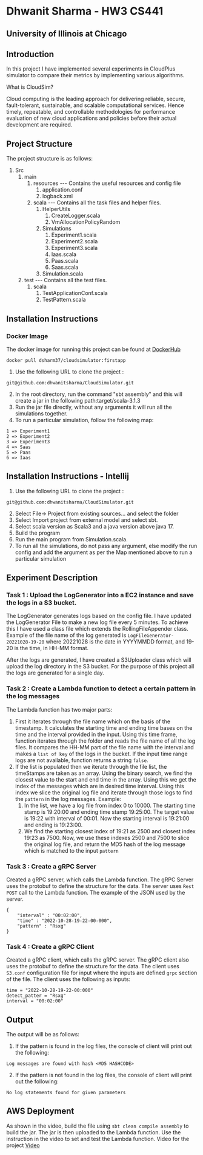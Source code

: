 #  Dhwanit Sharma - HW3 CS441
## University of Illinois at Chicago

## Introduction
In this project I have implemented several experiments in CloudPlus simulator to compare their metrics
by implementing various algorithms.

What is CloudSim?

Cloud computing is the leading approach for delivering reliable, secure, fault-tolerant, sustainable, and scalable computational services. Hence timely, repeatable, and controllable methodologies for performance evaluation of new cloud applications and policies before their actual development are required.

## Project Structure
The project structure is as follows:
1. Src
    1. main
        1. resources --- Contains the useful resources and config file
            1. application.conf
            2. logback.xml
        2. scala --- Contains all the task files and helper files.
            1. HelperUtils
                1. CreateLogger.scala
                2. VmAllocationPolicyRandom
            2. Simulations
                1. Experiment1.scala
                2. Experiment2.scala
                3. Experiment3.scala
                4. Iaas.scala
                5. Paas.scala
                6. Saas.scala
            3. Simulation.scala
    2. test --- Contains all the test files.
        1. scala
            1. TestApplicationConf.scala
            2. TestPattern.scala

## Installation Instructions

### Docker Image 
The docker image for running this project can be found at [DockerHub](https://hub.docker.com/repository/docker/dsharm37/cloudsimulator)
```
docker pull dsharm37/cloudsimulator:firstapp
```

1. Use the following URL to clone the project : 
```
git@github.com:dhwanitsharma/CloudSimulator.git
```

2. In the root directory, run the command "sbt assembly" and this will create a jar in the following path:target/scala-3.1.3
3. Run the jar file directly, without any arguments it will run all the simulations together.
4. To run a particular simulation, follow the following map:
```
1 => Experiment1
2 => Experiment2
3 => Experiment3
4 => Saas
5 => Paas
6 => Iaas
```

## Installation Instructions - Intellij
1. Use the following URL to clone the project :
```
git@github.com:dhwanitsharma/CloudSimulator.git
```
2. Select File-> Project from existing sources... and select the folder
3. Select Import project from external model and select sbt.
4. Select scala version as Scala3 and a java version above java 17.
5. Build the program
6. Run the main program from Simulation.scala. 
7. To run all the simulations, do not pass any argument, else modify the run config 
and add the argument as per the Map mentioned above to run a particular simulation

## Experiment Description
### Task 1 : Upload the LogGenerator into a EC2 instance and save the logs in a S3 bucket.
The LogGenerator generates logs based on the config file. I have updated the LogGenerator File to make a new log file every 5 minutes. To achieve this
I have used a class file which extends the RollingFileAppender class. Example of the file name of the log generated is ```LogFileGenerator-20221028-19-20``` where
20221028 is the date in YYYYMMDD format, and 19-20 is the time, in HH-MM format.

After the logs are generated, I have created a S3Uploader class which will upload the log directory in the S3 bucket. For the purpose of this project all the logs are generated for a single day.

### Task 2 : Create a Lambda function to detect a certain pattern in the log messages
The Lambda function has two major parts:
1. First it iterates through the file name which on the basis of the timestamp. It calculates the starting time and ending time bases on the
   time and the interval provided in the input. Using this time frame, function iterates through the folder and reads the file name of all the log files. It compares the HH-MM part of the file name with the interval
   and makes a ```list of key``` of the logs in the bucket. If the input time range logs are not available, function returns a string ```false```.
2. If the list is populated then we iterate through the file list, the timeStamps are taken as an array. Using the binary search, we find the closest value to the start and end time in the array. Using this we get
   the index of the messages which are in desired time interval. Using this index we slice the original log file and iterate through those logs
   to find the ```pattern``` in the log messages. Example:
    1. In the list, we have a log file from index 0 to 10000. The starting time stamp is 19:20:00 and ending time stamp 19:25:00. The target value is 19:22 with interval of 00:01. Now the starting interval is 19:21:00 and ending is 19:23:00.
    2. We find the starting closest index of 19:21 as 2500 and closest index 19:23 as 7500. Now, we use these indexes 2500 and 7500 to slice the original log file, and return the MD5 hash of the log message which is matched to the input ``pattern``

### Task 3 : Create a gRPC Server
Created a gRPC server, which calls the Lambda function. The gRPC Server uses the protobuf to define the structure for the data. The server uses ``Rest POST`` call to the Lambda function. The example of the JSON used by the server.
```
{
    "interval" : "00:02:00",
    "time" : "2022-10-28-19-22-00-000",
    "pattern" : "Rsxg"
}
```

### Task 4 : Create a gRPC Client
Created a gRPC client, which calls the gRPC server. The gRPC client also uses the protobuf to define the structure for the data. The client uses ```S3.conf``` configuration file for input where the inputs are defined ```grpc``` section of the file.
The client uses the following as inputs:
```
time = "2022-10-28-19-22-00:000"
detect_patter = "Rsxg"
interval = "00:02:00"
```

## Output
The output will be as follows:
1. If the pattern is found in the log files, the console of client will print out the following:

`Log messages are found with hash <MD5 HASHCODE> `

2. If the pattern is not found in the log files, the console of client will print out the following:

`No log statements found for given parameters`

## AWS Deployment
As shown in the video, build the file using ```sbt clean compile assembly``` to build the jar. The jar is then uploaded to the Lambda function. Use the instruction in the video to set
and test the Lambda function. Video for the project <a href="https://youtu.be/hTdQP7JUfa0" target="_blank">Video</a> 